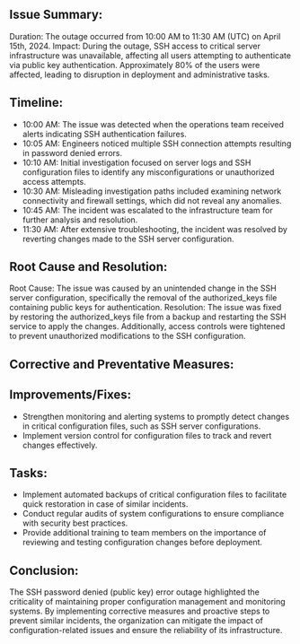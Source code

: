 ## Issue Summary:

Duration: The outage occurred from 10:00 AM to 11:30 AM (UTC) on April 15th, 2024.
Impact: During the outage, SSH access to critical server infrastructure was unavailable, affecting all users attempting to authenticate via public key authentication. Approximately 80% of the users were affected, leading to disruption in deployment and administrative tasks.
## Timeline:

* 10:00 AM: The issue was detected when the operations team received alerts indicating SSH authentication failures.
* 10:05 AM: Engineers noticed multiple SSH connection attempts resulting in password denied errors.
* 10:10 AM: Initial investigation focused on server logs and SSH configuration files to identify any misconfigurations or unauthorized access attempts.
* 10:30 AM: Misleading investigation paths included examining network connectivity and firewall settings, which did not reveal any anomalies.
* 10:45 AM: The incident was escalated to the infrastructure team for further analysis and resolution.
* 11:30 AM: After extensive troubleshooting, the incident was resolved by reverting changes made to the SSH server configuration.
## Root Cause and Resolution:

Root Cause: The issue was caused by an unintended change in the SSH server configuration, specifically the removal of the authorized_keys file containing public keys for authentication.
Resolution: The issue was fixed by restoring the authorized_keys file from a backup and restarting the SSH service to apply the changes. Additionally, access controls were tightened to prevent unauthorized modifications to the SSH configuration.
## Corrective and Preventative Measures:

## Improvements/Fixes:

* Strengthen monitoring and alerting systems to promptly detect changes in critical configuration files, such as SSH server configurations.
* Implement version control for configuration files to track and revert changes effectively.
## Tasks:

* Implement automated backups of critical configuration files to facilitate quick restoration in case of similar incidents.
* Conduct regular audits of system configurations to ensure compliance with security best practices.
* Provide additional training to team members on the importance of reviewing and testing configuration changes before deployment.
## Conclusion:

The SSH password denied (public key) error outage highlighted the criticality of maintaining proper configuration management and monitoring systems. By implementing corrective measures and proactive steps to prevent similar incidents, the organization can mitigate the impact of configuration-related issues and ensure the reliability of its infrastructure.
